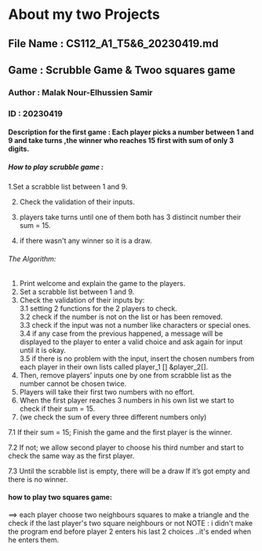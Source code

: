 # About my two Projects
## File Name : CS112_A1_T5&6_20230419.md
## Game : Scrubble Game & Twoo squares game
### Author : Malak Nour-Elhussien Samir
### ID : 20230419
#### Description for the first game : Each player picks a number between 1 and 9 and take turns ,the winner who reaches 15 first with sum of only 3 digits.
##### How to play scrubble game : 
1.Set a scrabble list between 1 and 9.

2. Check the validation of their inputs.
 
3. players take turns until one of them both has 3 distincit number their sum = 15.

4. if there wasn't any winner so it is a draw.

###### The Algorithm:
1. Print welcome and explain the game to the players.                                                                                                                                                                                                    
2. Set a scrabble list between 1 and 9.                                                                                                                                                                                                  
3. Check the validation of their inputs by:                                                                                                                                                                                                                     
3.1 setting 2 functions for the 2 players to check.                                                                                                                                                                    
3.2 check if the number is not on the list or has been removed.                                                                                                                                                                                                                      
3.3 check if the input was not a number like characters or special ones.                                                                                                                                                                                                                                                                                              
3.4 if any case from the previous happened, a message will be displayed to the player to enter a valid choice and ask again for input until it is okay.                                                                                                                                                                                                
3.5 if there is no problem with the input, insert the chosen numbers from each player in their own lists called player_1 [] &player_2[].                                                                                                                                                                                                            
4. Then, remove players’ inputs one by one from scrabble list as the number cannot be chosen twice.                                                                                                                                                                      
5. Players will take their first two numbers with no effort.                                                                                                                                                              
6. When the first player reaches 3 numbers in his own list we start to check if their sum = 15.                                                                                                                                                         
7. (we check the sum of every three different numbers only)

7.1 If their sum = 15; Finish the game and the first player is the winner.

7.2 If not; we allow second player to choose his third number and start to check the same way as the first player.       

7.3 Until the scrabble list is empty, there will be a draw If it’s got empty and there is no winner.
   
#### how to play two squares game:
==> each player choose two neighbours squares to make a triangle and the check if the last player's two square neighbours or not 
NOTE : i didn't make the program end before player 2 enters his last 2 choices ..it's ended when he enters them.

